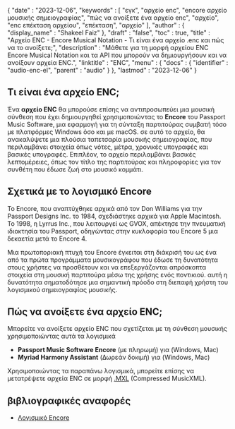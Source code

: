 {
   "date" : "2023-12-06",
   "keywords" : [
"εγκ",
"αρχείο enc",
"encore αρχείο μουσικής σημειογραφίας",
"πώς να ανοίξετε ένα αρχείο enc",
"αρχείο",
"enc επέκταση αρχείου",
"επέκταση",
"αρχείο"
],
   "author" : {
      "display_name" : "Shakeel Faiz"
},
   "draft" : "false",
   "toc" : true,
   "title" : "Αρχείο ENC - Encore Musical Notation - Τι είναι ένα αρχείο .enc και πώς να το ανοίξετε;",
   "description" : "Μάθετε για τη μορφή αρχείου ENC Encore Musical Notation και τα API που μπορούν να δημιουργήσουν και να ανοίξουν αρχεία ENC.",
   "linktitle" : "ENC",
   "menu" : {
      "docs" : {
         "identifier" : "audio-enc-el",
         "parent" : "audio"
}
},
   "lastmod" : "2023-12-06"
}

## Τι είναι ένα αρχείο ENC;

Ένα **αρχείο ENC** θα μπορούσε επίσης να αντιπροσωπεύει μια μουσική σύνθεση που έχει δημιουργηθεί χρησιμοποιώντας το **Encore** του Passport Music Software, μια εφαρμογή για τη σύνταξη παρτιτούρας συμβατή τόσο με πλατφόρμες Windows όσο και με macOS. σε αυτό το αρχείο, θα ανακαλύψετε μια πλούσια ταπετσαρία μουσικής σημειογραφίας, που περιλαμβάνει στοιχεία όπως νότες, μέτρα, χρονικές υπογραφές και βασικές υπογραφές. Επιπλέον, το αρχείο περιλαμβάνει βασικές λεπτομέρειες, όπως τον τίτλο της παρτιτούρας και πληροφορίες για τον συνθέτη που έδωσε ζωή στο μουσικό κομμάτι.

## Σχετικά με το λογισμικό Encore

Το Encore, που αναπτύχθηκε αρχικά από τον Don Williams για την Passport Designs Inc. το 1984, σχεδιάστηκε αρχικά για Apple Macintosh. Το 1998, η Lyrrus Inc., που λειτουργεί ως GVOX, απέκτησε την πνευματική ιδιοκτησία του Passport, οδηγώντας στην κυκλοφορία του Encore 5 μια δεκαετία μετά το Encore 4.

Μια πρωτοποριακή πτυχή του Encore έγκειται στη διάκρισή του ως ένα από τα πρώτα προγράμματα μουσικογράφου που έδωσε τη δυνατότητα στους χρήστες να προσθέτουν και να επεξεργάζονται απρόσκοπτα στοιχεία στη μουσική παρτιτούρα μέσω της χρήσης ενός ποντικιού. αυτή η δυνατότητα σηματοδότησε μια σημαντική πρόοδο στη διεπαφή χρήστη του λογισμικού σημειογραφίας μουσικής.

## Πώς να ανοίξετε ένα αρχείο ENC;

Μπορείτε να ανοίξετε αρχείο ENC που σχετίζεται με τη σύνθεση μουσικής χρησιμοποιώντας αυτά τα λογισμικά

- **Passport Music Software Encore** (με πληρωμή) για (Windows, Mac)
- **Myriad Harmony Assistant** (Δωρεάν δοκιμή) για (Windows, Mac)

Χρησιμοποιώντας τα παραπάνω λογισμικά, μπορείτε επίσης να μετατρέψετε αρχεία ENC σε μορφή [.MXL](/audio/mxl/) (Compressed MusicXML).

## βιβλιογραφικές αναφορές
* [Λογισμικό Encore](https://en.wikipedia.org/wiki/Encore_(λογισμικό))



